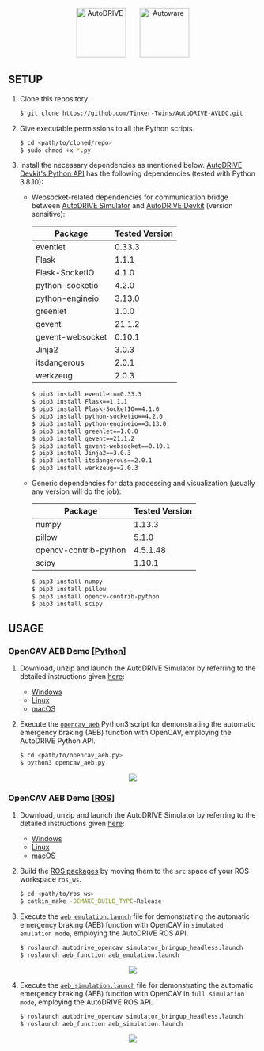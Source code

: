 <p align="center">
<img src="media/AutoDRIVE-Logo.png" alt="AutoDRIVE" height="100"/> &nbsp;&nbsp;&nbsp;&nbsp;&nbsp; <img src="media/AVL-Logo.jpg" alt="Autoware" height="100"/>
</p>

## SETUP

1. Clone this repository.
    ```bash
    $ git clone https://github.com/Tinker-Twins/AutoDRIVE-AVLDC.git
    ```
2. Give executable permissions to all the Python scripts.
   ```bash
   $ cd <path/to/cloned/repo>
   $ sudo chmod +x *.py
   ```
4. Install the necessary dependencies as mentioned below.
    [AutoDRIVE Devkit's Python API](https://github.com/Tinker-Twins/AutoDRIVE/tree/AutoDRIVE-Devkit/ADSS%20Toolkit/autodrive_py) has the following dependencies (tested with Python 3.8.10):
    
    - Websocket-related dependencies for communication bridge between [AutoDRIVE Simulator](https://github.com/Tinker-Twins/AutoDRIVE/tree/AutoDRIVE-Simulator) and [AutoDRIVE Devkit](https://github.com/Tinker-Twins/AutoDRIVE/tree/AutoDRIVE-Devkit) (version sensitive):
    
      | Package | Tested Version |
      |---------|----------------|
      | eventlet | 0.33.3 |
      | Flask | 1.1.1 |
      | Flask-SocketIO | 4.1.0 |
      | python-socketio | 4.2.0 |
      | python-engineio | 3.13.0 |
      | greenlet | 1.0.0 |
      | gevent | 21.1.2 |
      | gevent-websocket | 0.10.1 |
      | Jinja2 | 3.0.3 |
      | itsdangerous | 2.0.1 |
      | werkzeug | 2.0.3 |
      
      ```bash
      $ pip3 install eventlet==0.33.3
      $ pip3 install Flask==1.1.1
      $ pip3 install Flask-SocketIO==4.1.0
      $ pip3 install python-socketio==4.2.0
      $ pip3 install python-engineio==3.13.0
      $ pip3 install greenlet==1.0.0
      $ pip3 install gevent==21.1.2
      $ pip3 install gevent-websocket==0.10.1
      $ pip3 install Jinja2==3.0.3
      $ pip3 install itsdangerous==2.0.1
      $ pip3 install werkzeug==2.0.3
      ```
    
    - Generic dependencies for data processing and visualization (usually any version will do the job):
    
      | Package | Tested Version |
      |---------|----------------|
      | numpy | 1.13.3 |
      | pillow | 5.1.0 |
      | opencv-contrib-python | 4.5.1.48 |
      | scipy | 1.10.1 |
      
      ```bash
      $ pip3 install numpy
      $ pip3 install pillow
      $ pip3 install opencv-contrib-python
      $ pip3 install scipy
      ```

## USAGE

### OpenCAV AEB Demo [[Python](https://github.com/Tinker-Twins/AutoDRIVE-AVLDC/tree/devel/aeb_py)]

1. Download, unzip and launch the AutoDRIVE Simulator by referring to the detailed instructions given [here](https://github.com/AutoDRIVE-Ecosystem/AutoDRIVE/tree/AutoDRIVE-Simulator?tab=readme-ov-file#download-and-run):
    - [Windows](https://github.com/Tinker-Twins/AutoDRIVE-AVLDC/releases/download/v0.1.0/AutoDRIVE_Simulator_Windows.zip)
    - [Linux](https://github.com/Tinker-Twins/AutoDRIVE-AVLDC/releases/download/v0.1.0/AutoDRIVE_Simulator_Linux.zip)
    - [macOS](https://github.com/Tinker-Twins/AutoDRIVE-AVLDC/releases/download/v0.1.0/AutoDRIVE_Simulator_macOS.zip)  

2. Execute the [`opencav_aeb`](https://github.com/Tinker-Twins/AutoDRIVE-AVLDC/tree/devel/aeb_py/opencav_aeb.py) Python3 script for demonstrating the automatic emergency braking (AEB) function with OpenCAV, employing the AutoDRIVE Python API.
    ```bash
    $ cd <path/to/opencav_aeb.py>
    $ python3 opencav_aeb.py
    ```

<p align="center">
<img src="https://github.com/Tinker-Twins/AutoDRIVE-AVLDC/blob/devel/media/OpenCAV-AEB-Python.gif"/>
</p>

### OpenCAV AEB Demo [[ROS](https://github.com/Tinker-Twins/AutoDRIVE-AVLDC/tree/devel/aeb_ros)]

1. Download, unzip and launch the AutoDRIVE Simulator by referring to the detailed instructions given [here](https://github.com/AutoDRIVE-Ecosystem/AutoDRIVE/tree/AutoDRIVE-Simulator?tab=readme-ov-file#download-and-run):
    - [Windows](https://github.com/Tinker-Twins/AutoDRIVE-AVLDC/releases/download/v0.1.0/AutoDRIVE_Simulator_Windows.zip)
    - [Linux](https://github.com/Tinker-Twins/AutoDRIVE-AVLDC/releases/download/v0.1.0/AutoDRIVE_Simulator_Linux.zip)
    - [macOS](https://github.com/Tinker-Twins/AutoDRIVE-AVLDC/releases/download/v0.1.0/AutoDRIVE_Simulator_macOS.zip)

2. Build the [ROS packages](https://github.com/Tinker-Twins/AutoDRIVE-AVLDC/tree/devel/aeb_ros) by moving them to the `src` space of your ROS workspace `ros_ws`.
    ```bash
    $ cd <path/to/ros_ws>
    $ catkin_make -DCMAKE_BUILD_TYPE=Release
    ```

3. Execute the [`aeb_emulation.launch`](https://github.com/Tinker-Twins/AutoDRIVE-AVLDC/blob/devel/aeb_ros/aeb_function/launch/aeb_emulation.launch) file for demonstrating the automatic emergency braking (AEB) function with OpenCAV in `simulated emulation mode`, employing the AutoDRIVE ROS API.
    ```bash
    $ roslaunch autodrive_opencav simulator_bringup_headless.launch
    $ roslaunch aeb_function aeb_emulation.launch
    ```

<p align="center">
<img src="https://github.com/Tinker-Twins/AutoDRIVE-AVLDC/blob/devel/media/OpenCAV-AEB-ROS-Emulation.gif"/>
</p>

4. Execute the [`aeb_simulation.launch`](https://github.com/Tinker-Twins/AutoDRIVE-AVLDC/blob/devel/aeb_ros/aeb_function/launch/aeb_simulation.launch) file for demonstrating the automatic emergency braking (AEB) function with OpenCAV in `full simulation mode`, employing the AutoDRIVE ROS API.
    ```bash
    $ roslaunch autodrive_opencav simulator_bringup_headless.launch
    $ roslaunch aeb_function aeb_simulation.launch
    ```

<p align="center">
<img src="https://github.com/Tinker-Twins/AutoDRIVE-AVLDC/blob/devel/media/OpenCAV-AEB-ROS-Simulation.gif"/>
</p>
